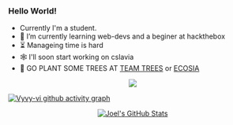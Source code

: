 ### Hello World!


- Currently I'm a student.
- 🌱 I’m currently learning web-devs and a beginer at hackthebox
- ⏳ Manageing time is hard
- 🕸 I'll soon start working on cslavia
- 🌱 GO PLANT SOME TREES AT [TEAM TREES](https://teamtrees.org/) or [ECOSIA](https://www.ecosia.org/)


<p align="center">
  <a href="https://twitter.com/JoelNickson5"><img target="_blank" src="https://img.shields.io/twitter/url?logo=twitter&logoColor=white&style=for-the-badge&url=https%3A%2F%2Ftwitter.com%2FJoelNickson5"/></a> 
  <!--<a href="https://vyvy-vi.github.io/portfolio"><img target="_blank" src="https://img.shields.io/badge/-I%27m_craving_for_open_source-green?style=for-the-badge&logo=github&logoColor=black"/></a> -->
</p>

[![Vyvy-vi github activity graph](https://activity-graph.herokuapp.com/graph?username=Joel-Nickson)](https://github.com/ashutosh00710/github-readme-activity-graph)

<p align="center">
<a href="https://github.com/Vyvy-vi/Vyvy-vi">
  <img src="https://profile-readme-git-master-vyvy-vi.vercel.app/api?username=Joel-Nickson&show_icons=true&line_height=27&count_private=true&title_color=ffffff&text_color=c9cacc&icon_color=2bbc8a&bg_color=1d1f21" alt="Joel's GitHub Stats" />
</a>
</p>

<!--
---
<details>
  <summary>:zap: My Activity:</summary>
 -->
<!--START_SECTION:waka-->
<!--
**I'm a Night 🦉** 

```text
🌞 Morning    6 commits      █████░░░░░░░░░░░░░░░░░░░░   21.43% 
🌆 Daytime    5 commits      ████░░░░░░░░░░░░░░░░░░░░░   17.86% 
🌃 Evening    2 commits      █░░░░░░░░░░░░░░░░░░░░░░░░   7.14% 
🌙 Night      15 commits     █████████████░░░░░░░░░░░░   53.57%

```
📅 **I'm Most Productive on Sunday** 

```text
Monday       4 commits      ███░░░░░░░░░░░░░░░░░░░░░░   14.29% 
Tuesday      3 commits      ██░░░░░░░░░░░░░░░░░░░░░░░   10.71% 
Wednesday    1 commits      █░░░░░░░░░░░░░░░░░░░░░░░░   3.57% 
Thursday     3 commits      ██░░░░░░░░░░░░░░░░░░░░░░░   10.71% 
Friday       1 commits      █░░░░░░░░░░░░░░░░░░░░░░░░   3.57% 
Saturday     5 commits      ████░░░░░░░░░░░░░░░░░░░░░   17.86% 
Sunday       11 commits     █████████░░░░░░░░░░░░░░░░   39.29%

```


📊 **This Week I Spent My Time On** 

```text
🔥 Editors: 
Vim                      14 hrs 30 mins      █████████████████████████   99.83% 
VS Code                  1 min               ░░░░░░░░░░░░░░░░░░░░░░░░░   0.17%

🐱‍💻 Projects: 
TearDrops                7 hrs 52 mins       █████████████░░░░░░░░░░░░   54.22% 
TEC-Discord-Oauth2       3 hrs 25 mins       ██████░░░░░░░░░░░░░░░░░░░   23.52% 
Unknown Project          1 hr 2 mins         █░░░░░░░░░░░░░░░░░░░░░░░░   7.12% 
Discord-Invite-watcher   54 mins             █░░░░░░░░░░░░░░░░░░░░░░░░   6.21% 
discord-rpc              22 mins             ░░░░░░░░░░░░░░░░░░░░░░░░░   2.61%

```

-->
<!--END_SECTION:waka-->
</details>
